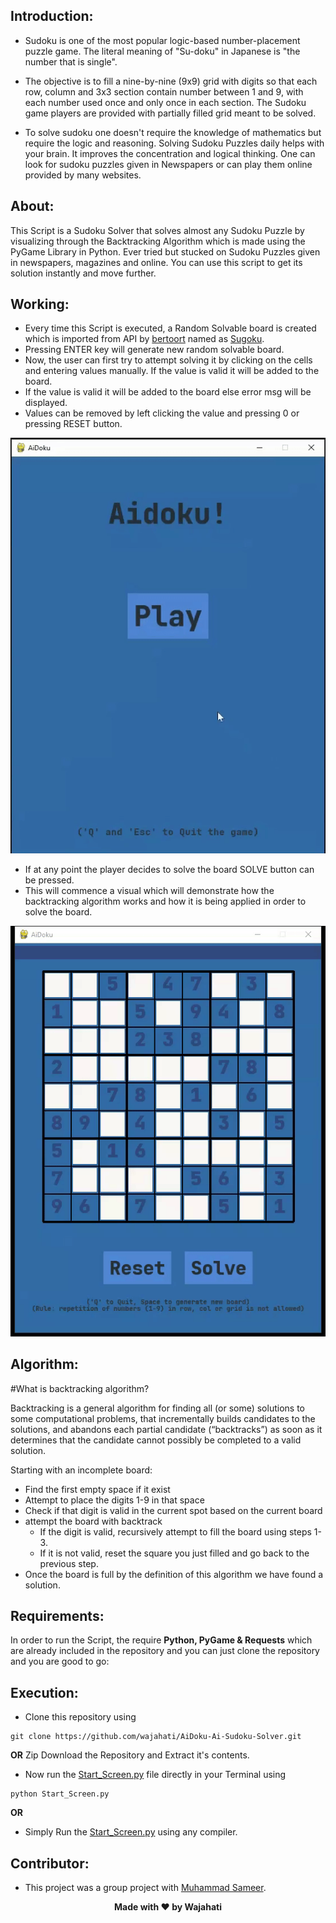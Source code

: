 ## Introduction:
-	Sudoku is one of the most popular logic-based number-placement puzzle game. The literal meaning of "Su-doku" in Japanese is "the number that is single".

-	The objective is to fill a nine-by-nine (9x9) grid with digits so that each row, column and 3x3 section contain number between 1 and 9, with each number used once and only once in each section. The Sudoku game players are provided with partially filled grid meant to be solved.

-	To solve sudoku one doesn't require the knowledge of mathematics but require the logic and reasoning. Solving Sudoku Puzzles daily helps with your brain. It improves the concentration and logical thinking. One can look for sudoku puzzles given in Newspapers or can play them online provided by many websites. 

## About:

This Script is a Sudoku Solver that solves almost any Sudoku Puzzle by visualizing through the Backtracking Algorithm which is made using the PyGame Library in Python. Ever tried but stucked on Sudoku Puzzles given in newspapers, magazines and online. You can use this script to get its solution instantly and move further.

## Working:

-	Every time this Script is executed, a Random Solvable board is created which is imported from API by [bertoort](https://github.com/bertoort) named as [Sugoku](https://github.com/bertoort/sugoku).
-	Pressing ENTER key will generate new random solvable board.
- Now, the user can first try to attempt solving it by clicking on the cells and entering values manually. If the value is valid it will be added to the board.
-	If the value is valid it will be added to the board else error msg will be displayed.  
-	Values can be removed by left clicking the value and pressing 0 or pressing RESET button.

<p align="center">
	<img src="https://github.com/wajahati/Extras/blob/main/screen%201%2C2.gif">
</p>

-	If at any point the player decides to solve the board SOLVE button can be pressed.
-	This will commence a visual which will demonstrate how the backtracking algorithm works and how it is being applied in order to solve the board.

<p align="center">
	<img src="https://github.com/wajahati/Extras/blob/main/gif%20Video_3.gif">
</p>

## Algorithm:

#What is backtracking algorithm?

Backtracking is a general algorithm for finding all (or some) solutions to some computational problems, that incrementally builds candidates to the solutions, and abandons each partial candidate (“backtracks”) as soon as it determines that the candidate cannot possibly be completed to a valid solution.

Starting with an incomplete board:

* Find the first empty space if it exist
* Attempt to place the digits 1-9 in that space
* Check if that digit is valid in the current spot based on the current board
* attempt the board with backtrack
  + If the digit is valid, recursively attempt to fill the board using steps 1-3.
  + If it is not valid, reset the square you just filled and go back to the previous step.
* Once the board is full by the definition of this algorithm we have found a solution.

## Requirements:
In order to run the Script, the require **Python, PyGame & Requests** which are already included in the repository and you can just clone the repository and you are good to go:

## Execution:
-	Clone this repository using
```
git clone https://github.com/wajahati/AiDoku-Ai-Sudoku-Solver.git
```
**OR**
Zip Download the Repository and Extract it's contents.
-	Now run the [Start_Screen.py](https://github.com/wajahati/AiDoku-Ai-Sudoku-Solver/blob/main/Start_Screen.py) file directly in your Terminal using
```
python Start_Screen.py
```
**OR**
- Simply Run the [Start_Screen.py](https://github.com/wajahati/AiDoku-Ai-Sudoku-Solver/blob/main/Start_Screen.py) using any compiler.

## Contributor:
- This project was a group project with [Muhammad Sameer](https://github.com/sameer9992).
<p align='center'><b>Made with ❤ by Wajahati</b></p>
